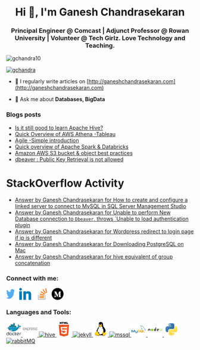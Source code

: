 <h1 align="center">Hi 👋, I'm Ganesh Chandrasekaran</h1>
<h3 align="center">Principal Engineer @ Comcast | Adjunct Professor @ Rowan University | Volunteer @ Tech Girlz. Love Technology and Teaching.</h3>

<p align="left"> <img src="https://komarev.com/ghpvc/?username=gchandra10&label=Profile%20views&color=0e75b6&style=flat" alt="gchandra10" /> </p>

<p align="left"> <a href="https://twitter.com/gchandra" target="blank"><img src="https://img.shields.io/twitter/follow/gchandra?logo=twitter&style=for-the-badge" alt="gchandra" /></a> </p>

- 📝 I regularly write articles on [http://ganeshchandrasekaran.com](http://ganeshchandrasekaran.com)

- 💬 Ask me about **Databases, BigData**

### Blogs posts
<!-- BLOG-POST-LIST:START -->
- [Is it still good to learn Apache Hive?](https://medium.com/analytics-vidhya/is-it-still-good-to-learn-apache-hive-2c9eb37db85c?source=rss-cb7a2de9f0fc------2)
- [Quick Overview of AWS Athena -Tableau](https://medium.com/analytics-vidhya/quick-overview-of-aws-athena-tableau-67fb77149979?source=rss-cb7a2de9f0fc------2)
- [Agile -Simple introduction](https://medium.com/analytics-vidhya/agile-simple-introduction-c18abc6b7f2a?source=rss-cb7a2de9f0fc------2)
- [Quick overview of Apache Spark & Databricks](https://medium.com/analytics-vidhya/quick-overview-of-apache-spark-databricks-722dfbfdbe8?source=rss-cb7a2de9f0fc------2)
- [Amazon AWS S3 bucket & object best practices](https://gchandra.medium.com/amazon-aws-s3-bucket-object-best-practices-e224eb208c99?source=rss-cb7a2de9f0fc------2)
- [dbeaver : Public Key Retrieval is not allowed](https://gchandra.medium.com/dbeaver-public-key-retrieval-is-not-allowed-77eba055bbcd?source=rss-cb7a2de9f0fc------2)
<!-- BLOG-POST-LIST:END -->

# StackOverflow Activity
<!-- STACKOVERFLOW:START -->
- [Answer by Ganesh Chandrasekaran for How to create and configure a linked server to connect to MySQL in SQL Server Management Studio](https://stackoverflow.com/questions/62023463/how-to-create-and-configure-a-linked-server-to-connect-to-mysql-in-sql-server-ma/62023994#62023994)
- [Answer by Ganesh Chandrasekaran for Unable to perform New Database connection to `Dbeaver`, throws `Unable to load authentication plugin](https://stackoverflow.com/questions/61994853/unable-to-perform-new-database-connection-to-dbeaver-throws-unable-to-load-a/61995069#61995069)
- [Answer by Ganesh Chandrasekaran for Wordpress redirect to login page if ip is different](https://stackoverflow.com/questions/61972657/wordpress-redirect-to-login-page-if-ip-is-different/61972799#61972799)
- [Answer by Ganesh Chandrasekaran for Downloading PostgreSQL on Mac](https://stackoverflow.com/questions/61972681/downloading-postgresql-on-mac/61972755#61972755)
- [Answer by Ganesh Chandrasekaran for hive equivalent of group concatenation](https://stackoverflow.com/questions/61964775/hive-equivalent-of-group-concatenation/61966930#61966930)
<!-- STACKOVERFLOW:END -->

<h3 align="left">Connect with me:</h3>
<p align="left">
<a href="https://twitter.com/gchandra" target="blank"><img align="center" src="images/twitter.png" alt="gchandra" height="32" width="23" /></a>&nbsp;&nbsp;
<a href="https://linkedin.com/in/gchandra" target="blank"><img align="center" src="images/linkedin.png" alt="gchandra" height="32" width="32" /></a>&nbsp;&nbsp;
<a href="https://stackoverflow.com/users/ganesh-chandrasekaran" target="blank"><img align="center" src="images/stackoverflow.png" alt="ganesh-chandrasekaran" height="32" width="32" /></a>&nbsp;&nbsp;
<a href="https://medium.com/@gchandra" target="blank"><img align="center" src="images/medium.png" alt="@gchandra" height="32" width="32" /></a>&nbsp;&nbsp;
</p>

<h3 align="left">Languages and Tools:</h3>
<p align="left"> <a href="https://www.docker.com/" target="_blank"> <img src="https://raw.githubusercontent.com/devicons/devicon/master/icons/docker/docker-original-wordmark.svg" alt="docker" width="40" height="40"/> </a> <a href="https://expressjs.com" target="_blank"> <img src="https://raw.githubusercontent.com/devicons/devicon/master/icons/express/express-original-wordmark.svg" alt="express" width="40" height="40"/> </a> <a href="https://hive.apache.org/" target="_blank"> <img src="https://www.vectorlogo.zone/logos/apache_hive/apache_hive-icon.svg" alt="hive" width="40" height="40"/> </a> <a href="https://www.w3.org/html/" target="_blank"> <img src="https://raw.githubusercontent.com/devicons/devicon/master/icons/html5/html5-original-wordmark.svg" alt="html5" width="40" height="40"/> </a> <a href="https://jekyllrb.com/" target="_blank"> <img src="https://www.vectorlogo.zone/logos/jekyllrb/jekyllrb-icon.svg" alt="jekyll" width="40" height="40"/> </a> <a href="https://www.linux.org/" target="_blank"> <img src="https://raw.githubusercontent.com/devicons/devicon/master/icons/linux/linux-original.svg" alt="linux" width="40" height="40"/> </a> <a href="https://www.microsoft.com/en-us/sql-server" target="_blank"> <img src="https://cdn.worldvectorlogo.com/logos/microsoft-sql-server.svg" alt="mssql" width="40" height="40"/> </a> <a href="https://www.mysql.com/" target="_blank"> <img src="https://raw.githubusercontent.com/devicons/devicon/master/icons/mysql/mysql-original-wordmark.svg" alt="mysql" width="40" height="40"/> </a> <a href="https://nodejs.org" target="_blank"> <img src="https://raw.githubusercontent.com/devicons/devicon/master/icons/nodejs/nodejs-original-wordmark.svg" alt="nodejs" width="40" height="40"/> </a> <a href="https://www.python.org" target="_blank"> <img src="https://raw.githubusercontent.com/devicons/devicon/master/icons/python/python-original.svg" alt="python" width="40" height="40"/> </a> <a href="https://www.rabbitmq.com" target="_blank"> <img src="https://www.vectorlogo.zone/logos/rabbitmq/rabbitmq-icon.svg" alt="rabbitMQ" width="40" height="40"/> </a> </p>

